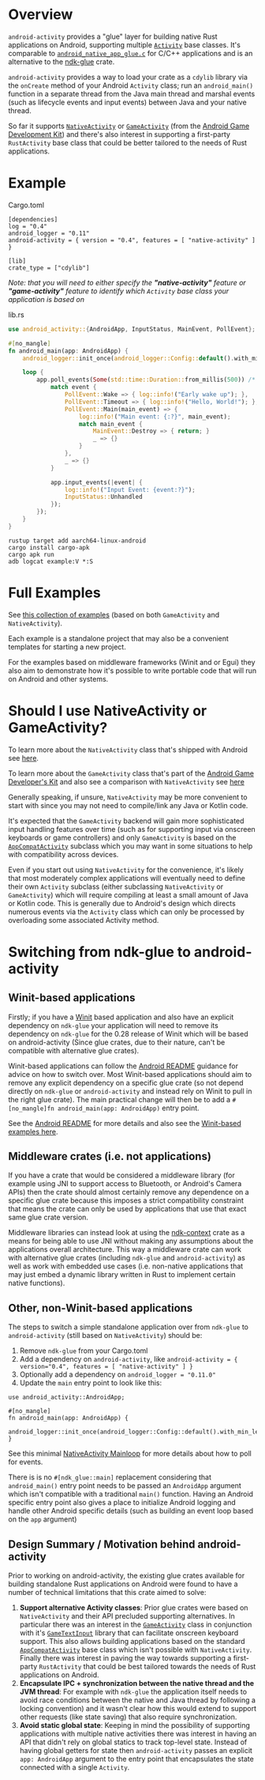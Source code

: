 # Overview

`android-activity` provides a "glue" layer for building native Rust
applications on Android, supporting multiple [`Activity`] base classes.
It's comparable to [`android_native_app_glue.c`][ndk_concepts]
for C/C++ applications and is an alternative to the [ndk-glue] crate.

`android-activity` provides a way to load your crate as a `cdylib` library via
the `onCreate` method of your Android `Activity` class; run an `android_main()`
function in a separate thread from the Java main thread and marshal events (such
as lifecycle events and input events) between Java and your native thread.

So far it supports [`NativeActivity`] or [`GameActivity`] (from the
[Android Game Development Kit][agdk]) and there's also interest in supporting a first-party
`RustActivity` base class that could be better tailored to the needs of Rust
applications.

[`Activity`]: https://developer.android.com/reference/android/app/Activity
[`NativeActivity`]: https://developer.android.com/reference/android/app/NativeActivity
[ndk_concepts]: https://developer.android.com/ndk/guides/concepts#naa
[`GameActivity`]: https://developer.android.com/games/agdk/integrate-game-activity
[ndk-glue]: https://crates.io/crates/ndk-glue
[agdk]: https://developer.android.com/games/agdk

# Example

Cargo.toml
```
[dependencies]
log = "0.4"
android_logger = "0.11"
android-activity = { version = "0.4", features = [ "native-activity" ] }

[lib]
crate_type = ["cdylib"]
```

_Note: that you will need to either specify the **"native-activity"** feature or **"game-activity"** feature to identify which `Activity` base class your application is based on_

lib.rs
```rust
use android_activity::{AndroidApp, InputStatus, MainEvent, PollEvent};

#[no_mangle]
fn android_main(app: AndroidApp) {
    android_logger::init_once(android_logger::Config::default().with_min_level(log::Level::Info));

    loop {
        app.poll_events(Some(std::time::Duration::from_millis(500)) /* timeout */, |event| {
            match event {
                PollEvent::Wake => { log::info!("Early wake up"); },
                PollEvent::Timeout => { log::info!("Hello, World!"); },
                PollEvent::Main(main_event) => {
                    log::info!("Main event: {:?}", main_event);
                    match main_event {
                        MainEvent::Destroy => { return; }
                        _ => {}
                    }
                },
                _ => {}
            }

            app.input_events(|event| {
                log::info!("Input Event: {event:?}");
                InputStatus::Unhandled
            });
        });
    }
}
```

```
rustup target add aarch64-linux-android
cargo install cargo-apk
cargo apk run
adb logcat example:V *:S
```

# Full Examples

See [this collection of examples](https://github.com/rust-mobile/rust-android-examples) (based on both `GameActivity` and `NativeActivity`).

Each example is a standalone project that may also be a convenient templates for starting a new project.

For the examples based on middleware frameworks (Winit and or Egui) they also aim to demonstrate how it's possible to write portable code that will run on Android and other systems.

# Should I use NativeActivity or GameActivity?

To learn more about the `NativeActivity` class that's shipped with Android see [here](https://developer.android.com/ndk/guides/concepts#naa).

To learn more about the `GameActivity` class that's part of the [Android Game Developer's Kit][agdk] and also see a comparison with `NativeActivity` see [here](https://developer.android.com/games/agdk/game-activity)

Generally speaking, if unsure, `NativeActivity` may be more convenient to start with since you may not need to compile/link any Java or Kotlin code.

It's expected that the `GameActivity` backend will gain more sophisticated input handling features over time (such as for supporting input via onscreen keyboards or game controllers) and only `GameActivity` is based on the [`AppCompatActivity`] subclass which you may want in some situations to help with compatibility across devices.

Even if you start out using `NativeActivity` for the convenience, it's likely that most moderately complex applications will eventually need to define their own `Activity` subclass (either subclassing `NativeActivity` or `GameActivity`) which will require compiling at least a small amount of Java or Kotlin code. This is generally due to Android's design which directs numerous events via the `Activity` class which can only be processed by overloading some associated Activity method.

# Switching from ndk-glue to android-activity

## Winit-based applications
Firstly; if you have a [Winit](https://crates.io/crates/winit) based application and also have an explicit dependency on `ndk-glue` your application will need to remove its dependency on `ndk-glue` for the 0.28 release of Winit which will be based on android-activity (Since glue crates, due to their nature, can't be compatible with alternative glue crates).

Winit-based applications can follow the [Android README](https://github.com/rust-windowing/winit#android) guidance for advice on how to switch over. Most Winit-based applications should aim to remove any explicit dependency on a specific glue crate (so not depend directly on `ndk-glue` or `android-activity` and instead rely on Winit to pull in the right glue crate). The main practical change will then be to add a `#[no_mangle]fn android_main(app: AndroidApp)` entry point.

See the [Android README](https://github.com/rust-windowing/winit#android) for more details and also see the [Winit-based examples here](https://github.com/rust-mobile/rust-android-examples).

## Middleware crates (i.e. not applications)

If you have a crate that would be considered a middleware library (for example using JNI to support access to Bluetooth, or Android's Camera APIs) then the crate should almost certainly remove any dependence on a specific glue crate because this imposes a strict compatibility constraint that means the crate can only be used by applications that use that exact same glue crate version.

Middleware libraries can instead look at using the [ndk-context](https://crates.io/crates/ndk-context) crate as a means for being able to use JNI without making any assumptions about the applications overall architecture. This way a middleware crate can work with alternative glue crates (including `ndk-glue` and `android-activity`) as well as work with embedded use cases (i.e. non-native applications that may just embed a dynamic library written in Rust to implement certain native functions).

## Other, non-Winit-based applications

The steps to switch a simple standalone application over from `ndk-glue` to `android-activity` (still based on `NativeActivity`) should be:

1. Remove `ndk-glue` from your Cargo.toml
2. Add a dependency on `android-activity`, like `android-activity = { version="0.4", features = [ "native-activity" ] }`
3. Optionally add a dependency on `android_logger = "0.11.0"`
4. Update the `main` entry point to look like this:

```
use android_activity::AndroidApp;

#[no_mangle]
fn android_main(app: AndroidApp) {
    android_logger::init_once(android_logger::Config::default().with_min_level(log::Level::Info));
}
```

See this minimal [NativeActivity Mainloop](https://github.com/rust-mobile/android-activity/tree/main/examples/na-mainloop) for more details about how to poll for events.

There is is no `#[ndk_glue::main]` replacement considering that `android_main()` entry point needs to be passed an `AndroidApp` argument which isn't compatible with a traditional `main()` function. Having an Android specific entry point also gives a place to initialize Android logging and handle other Android specific details (such as building an event loop based on the `app` argument)


## Design Summary / Motivation behind android-activity

Prior to working on android-activity, the existing glue crates available for building standalone Rust applications on Android were found to have a number of technical limitations that this crate aimed to solve:

1. **Support alternative Activity classes**: Prior glue crates were based on `NativeActivity` and their API precluded supporting alternatives. In particular there was an interest in the [`GameActivity`] class in conjunction with it's [`GameTextInput`] library that can facilitate onscreen keyboard support. This also allows building applications based on the standard [`AppCompatActivity`] base class which isn't possible with `NativeActivity`. Finally there was interest in paving the way towards supporting a first-party `RustActivity` that could be best tailored towards the needs of Rust applications on Android.
2. **Encapsulate IPC + synchronization between the native thread and the JVM thread**: For example with `ndk-glue` the application itself needs to avoid race conditions between the native and Java thread by following a locking convention) and it wasn't clear how this would extend to support other requests (like state saving) that also require synchronization.
3. **Avoid static global state**: Keeping in mind the possibility of supporting applications with multiple native activities there was interest in having an API that didn't rely on global statics to track top-level state. Instead of having global getters for state then `android-activity` passes an explicit `app: AndroidApp` argument to the entry point that encapsulates the state connected with a single `Activity`.


[`GameTextInput`]: https://developer.android.com/games/agdk/add-support-for-text-input
[`AppCompatActivity`]: https://developer.android.com/reference/androidx/appcompat/app/AppCompatActivity



